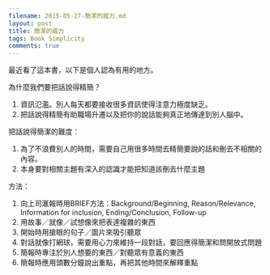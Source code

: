 ```yaml
---
filename: 2015-05-27-簡潔的威力.md
layout: post
title: 簡潔的威力
tags: Book Simplicity
comments: true
---
```

最近看了這本書，以下是個人認為有用的地方。

為什麼我們要把話說得精簡？

1. 資訊氾濫。別人每天都要接收很多資訊使得注意力極度缺乏。
2. 把話說得精簡有助職場升遷以及把你的說話能夠真正地傳達到別人腦中。

把話說得簡潔的難度：

1. 為了不浪費別人的時間，需要自己用很多時間去精簡要說的話和刪去不相關的內容。
2. 本身要對相關主題有深入的認識才能把知道該刪去什麼主題

方法：

1. 向上司滙報時用BRIEF方法：Background/Beginning, Reason/Relevance, Information for inclusion, Ending/Conclusion, Follow-up
2. 用故事／就像／試想像來把表達複雜的東西
3. 開始時用搶眼的句子／圖片來吸引聽眾
4. 對話就像打網球，需要用心力來維持一段對話，要回應得簡潔和問開放式問題
5. 簡報時專注於別人想要的東西／對聽眾有意義的東西
6. 簡報時應用頭數分鐘說出重點，再把其他時間來解釋重點